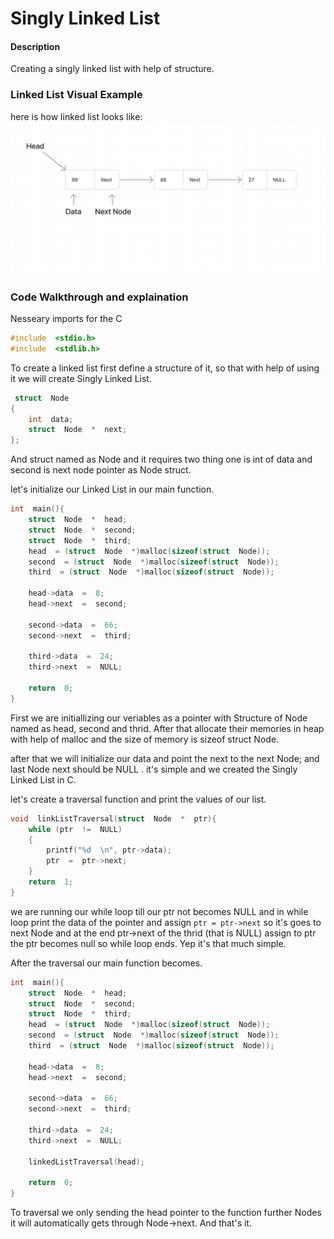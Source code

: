 # Singly Linked List
#### Description
Creating a singly linked list with help of structure.

### Linked List Visual Example
here is how linked list looks like:
![Linked List Example Picture](LLExample.png)


### Code Walkthrough and explaination
Nesseary imports for the C
```c
#include  <stdio.h>
#include  <stdlib.h>
```
To create a linked list first define a structure of it, so that with help of using it we will create Singly Linked List.
```c
 struct  Node
{
	int  data;
	struct  Node  *  next;
};
```
And struct named as Node and it requires two thing one is int of data and second is next node pointer as Node struct.

let's initialize our Linked List in our main function.
```c
int  main(){
	struct  Node  *  head;
	struct  Node  *  second;
	struct  Node  *  third;
	head  = (struct  Node  *)malloc(sizeof(struct  Node));
	second  = (struct  Node  *)malloc(sizeof(struct  Node));
	third  = (struct  Node  *)malloc(sizeof(struct  Node));
	
	head->data  =  8;
	head->next  =  second;
	
	second->data  =  66;
	second->next  =  third;

	third->data  =  24;
	third->next  =  NULL;
	
	return  0;
}
```
First we are initiallizing our veriables as a pointer with Structure of Node named as head, second and thrid.
After that allocate their memories in heap with help of malloc and the size of memory is sizeof struct Node.

after that we will initialize our data and point the next to the next Node; and last Node next should be NULL .
it's simple and we created the Singly Linked List in C.

let's create a traversal function and print the values of our list.
```c
void  linkListTraversal(struct  Node  *  ptr){
	while (ptr  !=  NULL)
	{
		printf("%d  \n", ptr->data);
		ptr  =  ptr->next;
	}
	return  1;
}
```
we are running our while loop till our ptr not becomes NULL and in while loop print the data of the pointer and assign `ptr = ptr->next` so it's goes to next Node and at the end ptr->next of the thrid (that is NULL) assign to ptr the ptr becomes null so while loop ends. Yep it's that much simple.

After the traversal our main function becomes.
```c
int  main(){
	struct  Node  *  head;
	struct  Node  *  second;
	struct  Node  *  third;
	head  = (struct  Node  *)malloc(sizeof(struct  Node));
	second  = (struct  Node  *)malloc(sizeof(struct  Node));
	third  = (struct  Node  *)malloc(sizeof(struct  Node));
	
	head->data  =  8;
	head->next  =  second;
	
	second->data  =  66;
	second->next  =  third;

	third->data  =  24;
	third->next  =  NULL;
	
	linkedListTraversal(head);
	
	return  0;
}
```
To traversal we only sending the head pointer to the function further Nodes it will automatically gets through Node->next. And that's it.